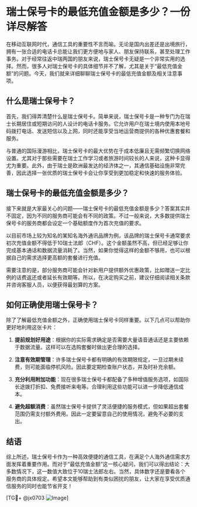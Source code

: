 # 瑞士保号卡的最低充值金额是多少？一份详尽解答

在移动互联网时代，通信工具的重要性不言而喻。无论是国内出差还是出境旅行，拥有一张合适的电话卡总能让我们更方便地与家人、朋友保持联系，甚至处理工作事务。对于经常往返中瑞两国的朋友来说，瑞士保号卡无疑是一个非常实用的选择。然而，很多人对瑞士保号卡的具体细节并不了解，尤其是关于“最低充值金额”的问题。今天，我们就来详细聊聊瑞士保号卡的最低充值金额及相关注意事项。

## 什么是瑞士保号卡？

首先，我们得弄清楚什么是瑞士保号卡。简单来说，瑞士保号卡是一种专门为在瑞士长期居住或短期访问的人设计的电话卡服务。它允许用户在瑞士境内使用本地号码拨打电话、发送短信以及上网，同时还能享受当地运营商提供的各种优惠套餐和服务。

与普通的国际漫游相比，瑞士保号卡的最大优势在于成本低廉且无需频繁切换网络设置。尤其对于那些需要在瑞士工作学习或者旅游时间较长的人来说，这种卡显得尤为重要。此外，由于瑞士是欧洲最发达的经济体之一，其通信基础设施非常完善，因此选择一张优质的瑞士保号卡会让你享受到更加稳定和快速的服务体验。

## 瑞士保号卡的最低充值金额是多少？

接下来就是大家最关心的问题——瑞士保号卡的最低充值金额是多少？答案其实并不固定，因为不同的服务商可能会有不同的政策。不过一般来说，大多数提供瑞士保号卡的服务商都会设定一个基础额度作为首次充值的要求。

以目前市场上较为知名的某知名海外通讯品牌为例，该品牌的瑞士保号卡通常要求初次充值金额不得低于10瑞士法郎（CHF）。这个金额虽然不高，但已经足够让你完成基本通话和数据流量消耗了。当然，如果你觉得这样的金额不够用，也可以根据自己的需求选择更高额的套餐进行充值。

需要注意的是，部分服务商可能会针对新用户提供额外优惠政策，比如赠送一定比例的话费返还或者延长有效期等。所以，在决定购买之前，建议仔细阅读相关条款并咨询客服人员，以便获得最划算的方案。

## 如何正确使用瑞士保号卡？

除了了解最低充值金额之外，正确使用瑞士保号卡同样重要。以下几点可以帮助你更好地利用这张卡片：

1. **提前规划好用途**：根据你的实际需求确定是否需要大量语音通话还是主要依赖于数据流量。这样可以在选购套餐时做出更合理的选择。
   
2. **注意有效期管理**：许多瑞士保号卡都有明确的有效期限规定，一旦过期未续费，则可能面临停机风险。因此要定期检查账户状态，并及时补充余额。

3. **充分利用附加功能**：现在很多瑞士保号卡都配备了多种增值服务选项，如国际长途拨打折扣、免费接听来电等。合理利用这些功能可以进一步降低通信成本。

4. **避免超额消费**：虽然瑞士保号卡提供了灵活便捷的服务模式，但如果超出套餐范围仍需支付额外费用。因此一定要留意自己的使用情况，避免不必要的支出。

## 结语

综上所述，瑞士保号卡作为一种高效便捷的通信工具，在满足个人海外通信需求方面发挥着重要作用。而对于“最低充值金额”这一核心疑问，我们可以得出结论：大多数情况下，这一数值大致位于10瑞士法郎左右。当然，具体数字还是要看各个服务商的具体规定。希望本文能够帮助到有类似困扰的朋友，让大家在享受优质通信服务的同时也能节省开支！

[TG💪+ @jx0703 ![Image](https://github.com/user-attachments/assets/dbca1d08-cadb-493c-b0ec-ad6f7a83f270)]